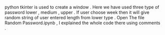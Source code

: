 python tkinter is used to create a window . Here we have used three type of password lower  , medium , upper . If user choose week then it will give random string of user entered length from lower type . 
Open The file Random Password.ipynb , I explained the whole code there using comments .
